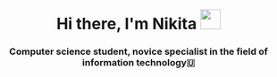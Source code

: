 <h1 align="center">Hi there, I'm Nikita
<img src="https://otkritkis.com/wp-content/uploads/2022/01/loading-5.gif" height="36"/></h1>
<h3 align="center">Computer science student, novice specialist in the field of information technology🇺</h3>
